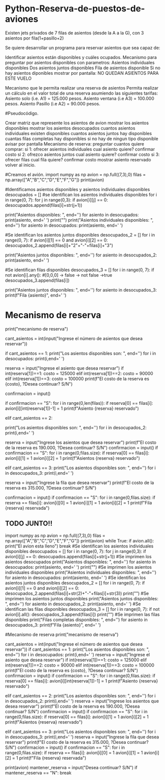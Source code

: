 # Python-Reserva-de-puestos-de-aviones
Existen jets privados de 7 filas de asientos (desde la A a la G), con 3 asientos por fila(1+pasillo+2)

Se quiere desarrollar un programa para reservar asientos que sea capaz de:

Identificar asientos están disponibles y cuáles ocupados.
Mecanismo para preguntar por asientos disponibles con parametros:
Asientos individuales disponibles
Dos asientos juntos disponibles
Fila de asientos disponible
Si no hay asientos diponibles mostrar por pantalla: NO QUEDAN ASIENTOS PARA ESTE VUELO

Mecanismo que le permita realizar una reserva de asientos
Permita realizar un cálculo en el valor total de una reserva asumiendo las siguientes tarifas:
Asiento solo (i.e. A1) = 125.000 pesos.
Asiento ventana (i.e A3) = 100.000 pesos.
Asiento Pasillo (i.e A2) = 90.000 pesos.


#Pseudocódigo.

Crear matriz que represente los asientos de avion
mostrar los asientos disponibles
mostrar los asientos desocupados
cuantos asientos individuales existen disponibles
cuantos asientos juntos hay disponibles
cuantas filas completas hay disponibles
si no hay de ningun tipo disponible avisar por pantalla
Mecanismo de reserva:
  preguntar cuantos quiere comprar:
  si 1:
    ofrecer asientos individuales
    cual asiento quiere?
    confirmar costo
  si 2:
    ofrezco asientos juntos
    cual asiento quiere?
    confirmar costo
  si 3:
    ofrecer filas
    cual fila quiere?
    confirmar costo
  mostrar asiento reservado
  volver al inicio.





  #Creamos el avión.
  import numpy as np
avion = np.full((7,3),0)
filas = np.array(["A","B","C","D","E","F","G"])
print(avion)

#Identificamos asientos disponibles y asientos individuales disponibles
desocupados = []
#se identifican los asientos individuales disponibles
for i in range(0, 7):
  for j in range(0,3):
    if avion[i][j] == 0:
      desocupados.append(filas[i]+str(j+1))
      
print("Asientos disponibles: ", end='')
for asiento in desocupados:
  print(asiento, end=' ')
print("")
print("Asientos individuales disponibles: ", end='')
for asiento in desocupados:
  print(asiento, end=' ')

  #Se identifican los asientos juntos disponibles
  desocupados_2 = []
for i in range(0, 7):
  if avion[i][1] == 0 and avion[i][2] == 0:
    desocupados_2.append(filas[i]+"2"+"-"+filas[i]+"3")

print("Asientos juntos disponibles: ", end='')
for asiento in desocupados_2:
  print(asiento, end=' ')

  #Se identifican filas disponibles
  desocupados_3 = []
for i in range(0, 7):
  if not avion[i].any():        #[0,0,0] -> false -> not false ->true
    desocupados_3.append(filas[i])

print("Asientos juntos disponibles: ", end='')
for asiento in desocupados_3:
  print(f"Fila {asiento}", end=' ')

  # Mecanismo de reserva
  print("mecanismo de reserva")

cant_asientos = int(input("Ingrese el número de asientos que desea reservar"))

if cant_asientos == 1:
  print("Los asientos disponibles son: ", end='')
  for i in desocupados:
    print(i,end=' ')

  reserva = input("Ingrese el asiento que desea reservar")
  if int(reserva[1])==1:
    costo = 125000
  elif int(reserva[1])==2:
    costo = 90000
  elif int(reserva[1])==3:
    costo = 100000
  print(f"El costo de la reserva es {costo}, ?Desea continuar? S/N")

  confirmacion = input()

  if confirmacion == "S":
    for i in range(0,len(filas)):
      if reserva[0] == filas[i]:
        avion[i][int(reserva[1])-1] = 1
        print(f"Asiento {reserva} reservado")

elif cant_asientos == 2:

  print("Los asientos disponibles son: ", end='')
  for i in desocupados_2:
    print(i,end=' ')

  reserva = input("Ingrese los asientos que desea reservar")
  print(f"El costo de la reserva es 190.000, ?Desea continuar? S/N")
  confirmacion = input()
  if confirmacion == "S":
    for i in range(0,filas.size):
      if reserva[0] == filas[i]:
        avion[i][1] = 1
        avion[i][2] = 1
        print(f"Asientos {reserva} reservado")


elif cant_asientos == 3:
  print("Los asientos disponibles son: ", end='')
  for i in desocupados_3:
    print(i,end=' ')

  reserva = input("Ingrese la fila que desea reservar")
  print(f"El costo de la reserva es 315.000, ?Desea continuar? S/N")
  
  confirmacion = input()
  if confirmacion == "S":
    for i in range(0,filas.size):
      if reserva == filas[i]:
        avion[i][0] = 1
        avion[i][1] = 1
        avion[i][2] = 1
        print(f"Fila {reserva} reservada")


## TODO JUNTO!!
import numpy as np
avion = np.full((7,3),0)
filas = np.array(["A","B","C","D","E","F","G"])
print(avion)
while True:
  if avion.all():
    print("El avion esta lleno")
    break
  #Se identifican los asientos individuales disponibles
  desocupados = []
  for i in range(0, 7):
    for j in range(0,3):
      if avion[i][j] == 0:
        desocupados.append(filas[i]+str(j+1))
  #Se imprimen los asientos desocupados
  print("Asientos disponibles: ", end='')
  for asiento in desocupados:
    print(asiento, end=' ')
  print("")
  #Se imprimen los asientos individuales disponibles
  print("Asientos individuales disponibles: ", end='')
  for asiento in desocupados:
    print(asiento, end=' ')
  #Se identifican los asientos juntos disponibles
  desocupados_2 = []
  for i in range(0, 7):
    if avion[i][1] == 0 and avion[i][2] == 0:
      desocupados_2.append(filas[i]+str(2)+"-"+filas[i]+str(3))
  print("")
  #Se imprimen los asientos juntos disponibles
  print("Asientos juntos disponibles: ", end='')
  for asiento in desocupados_2:
    print(asiento, end=' ')
  #Se identifican las filas disponibles
  desocupados_3 = []
  for i in range(0, 7):
    if not avion[i].all():
      desocupados_3.append(filas[i])
  print("")
  #Se imprimen las filas disponibles
  print("Filas completas disponibles: ", end='')
  for asiento in desocupados_3:
    print(f"Fila {asiento}", end=' ')


  #Mecanismo de reserva
  print("mecanismo de reserva")


  cant_asientos = int(input("Ingrese el número de asientos que desea reservar"))
  if cant_asientos == 1:
    print("Los asientos disponibles son: ", end='')
    for i in desocupados:
      print(i,end=' ')
    reserva = input("Ingrese el asiento que desea reservar")
    if int(reserva[1])==1:
      costo = 125000
    elif int(reserva[1])==2:
      costo = 90000
    elif int(reserva[1])==3:
      costo = 100000
    print(f"El costo de la reserva es {costo}, ?Desea continuar? S/N")
    confirmacion = input()
    if confirmacion == "S":
      for i in range(0,filas.size):
        if reserva[0] == filas[i]:
          avion[i][int(reserva[1])-1] = 1
          print(f"Asiento {reserva} reservado")

  elif cant_asientos == 2:
    print("Los asientos disponibles son: ", end='')
    for i in desocupados_2:
      print(i,end=' ')
    reserva = input("Ingrese los asientos que desea reservar")
    print(f"El costo de la reserva es 190.000, ?Desea continuar? S/N")
    confirmacion = input()
    if confirmacion == "S":
      for i in range(0,filas.size):
        if reserva[0] == filas[i]:
          avion[i][1] = 1
          avion[i][2] = 1
          print(f"Asientos {reserva} reservado")


  elif cant_asientos == 3:
    print("Los asientos disponibles son: ", end='')
    for i in desocupados_3:
      print(i,end=' ')
    reserva = input("Ingrese la fila que desea reservar")
    print(f"El costo de la reserva es 315.000, ?Desea continuar? S/N")
    confirmacion = input()
    if confirmacion == "S":
      for i in range(0,filas.size):
        if reserva == filas[i]:
          avion[i][0] = 1
          avion[i][1] = 1
          avion[i][2] = 1
          print(f"Fila {reserva} reservada")

  print(avion)
  mantener_reserva = input("Desea continuar? S/N")
  if mantener_reserva == "N":
    break










